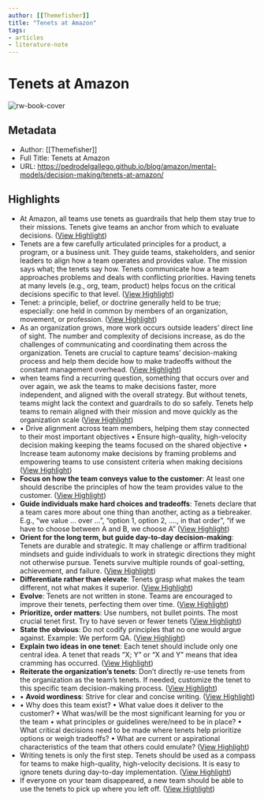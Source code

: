```yaml
---
author: [[Themefisher]]
title: "Tenets at Amazon"
tags: 
- articles
- literature-note
---
```

# Tenets at Amazon

![rw-book-cover](https://pedrodelgallego.github.io/images/post/amazon/tenets_hucb1d63e3f5f03daf36f594ccf71c91bf_908765_925x475_fill_box_smart1_3.png)

## Metadata
- Author: [[Themefisher]]
- Full Title: Tenets at Amazon
- URL: https://pedrodelgallego.github.io/blog/amazon/mental-models/decision-making/tenets-at-amazon/

## Highlights
- At Amazon, all teams use tenets as guardrails that help them stay true to their missions. Tenets give teams an anchor from which to evaluate decisions. ([View Highlight](https://read.readwise.io/read/01h4h85aq5kqmg3s5yy9dgdty5))
- Tenets are a few carefully articulated principles for a product, a program, or a business unit. They guide teams, stakeholders, and senior leaders to align how a team operates and provides value. The mission says what; the tenets say how. Tenets communicate how a team approaches problems and deals with conflicting priorities. Having tenets at many levels (e.g., org, team, product) helps focus on the critical decisions specific to that level. ([View Highlight](https://read.readwise.io/read/01h4h86315xt8qat7wxnzx6b0p))
- Tenet: a principle, belief, or doctrine generally held to be true; especially: one held in common by members of an organization, movement, or profession. ([View Highlight](https://read.readwise.io/read/01h4h864wnxh4ff8b094kbzwf1))
- As an organization grows, more work occurs outside leaders’ direct line of sight. The number and complexity of decisions increase, as do the challenges of communicating and coordinating them across the organization. Tenets are crucial to capture teams’ decision-making process and help them decide how to make tradeoffs without the constant management overhead. ([View Highlight](https://read.readwise.io/read/01h4h86e2ntgj60ath4dzbas91))
- when teams find a recurring question, something that occurs over and over again, we ask the teams to make decisions faster, more independent, and aligned with the overall strategy. But without tenets, teams might lack the context and guardrails to do so safely. Tenets help teams to remain aligned with their mission and move quickly as the organization scale ([View Highlight](https://read.readwise.io/read/01h4h87228mfc8fdx3chkcgdfv))
- • Drive alignment across team members, helping them stay connected to their most important objectives
  • Ensure high-quality, high-velocity decision making keeping the teams focused on the shared objective
  • Increase team autonomy make decisions by framing problems and empowering teams to use consistent criteria when making decisions ([View Highlight](https://read.readwise.io/read/01h4h8p45y72r6zb4qy6m4bjs0))
- **Focus on how the team conveys value to the customer**: At least one should describe the principles of how the team provides value to the customer. ([View Highlight](https://read.readwise.io/read/01h4h8s1684q8r7m9gqd7xp5th))
- **Guide individuals make hard choices and tradeoffs**: Tenets declare that a team cares more about one thing than another, acting as a tiebreaker. E.g., “we value … over …”, “option 1, option 2, …., in that order”, “if we have to choose between A and B, we choose A” ([View Highlight](https://read.readwise.io/read/01h4h8s4qtxhmza1cfnd6gcsv3))
- **Orient for the long term, but guide day-to-day decision-making**: Tenets are durable and strategic. It may challenge or affirm traditional mindsets and guide individuals to work in strategic directions they might not otherwise pursue. Tenets survive multiple rounds of goal-setting, achievement, and failure. ([View Highlight](https://read.readwise.io/read/01h4h8s8g32n2bw1wf99ydyjzd))
- **Differentiate rather than elevate**: Tenets grasp what makes the team different, not what makes it superior. ([View Highlight](https://read.readwise.io/read/01h4h8se6fzdcvj4sppacwmqzz))
- **Evolve**: Tenets are not written in stone. Teams are encouraged to improve their tenets, perfecting them over time. ([View Highlight](https://read.readwise.io/read/01h4h8shzdhrjb1mj65ntc61fw))
- **Prioritize, order matters**: Use numbers, not bullet points. The most crucial tenet first. Try to have seven or fewer tenets ([View Highlight](https://read.readwise.io/read/01h4h8sqtcznfprprzjkxstx56))
- **State the obvious**: Do not codify principles that no one would argue against. Example: We perform QA. ([View Highlight](https://read.readwise.io/read/01h4h8sw4hhdkcwvz4h11tcvk6))
- **Explain two ideas in one tenet**: Each tenet should include only one central idea. A tenet that reads “X; Y” or “X and Y” means that idea cramming has occurred. ([View Highlight](https://read.readwise.io/read/01h4h8t629avm2m3j749dzp2kn))
- **Reiterate the organization’s tenets**: Don’t directly re-use tenets from the organization as the team’s tenets. If needed, customize the tenet to this specific team decision-making process. ([View Highlight](https://read.readwise.io/read/01h4h8tf9w6snzgybkft8ssymp))
- • **Avoid wordiness**: Strive for clear and concise writing. ([View Highlight](https://read.readwise.io/read/01h4h8tk22z3h39f2r5h9nzak7))
- • Why does this team exist?
  • What value does it deliver to the customer?
  • What was/will be the most significant learning for you or the team
  • what principles or guidelines were/need to be in place?
  • What critical decisions need to be made where tenets help prioritize options or weigh tradeoffs?
  • What are current or aspirational characteristics of the team that others could emulate? ([View Highlight](https://read.readwise.io/read/01h4h8v4qjxjcrhhf1dst034t0))
- Writing tenets is only the first step. Tenets should be used as a compass for teams to make high-quality, high-velocity decisions. It is easy to ignore tenets during day-to-day implementation. ([View Highlight](https://read.readwise.io/read/01h4h8vd8vc469bxrzwcva829y))
- If everyone on your team disappeared, a new team should be able to use the tenets to pick up where you left off. ([View Highlight](https://read.readwise.io/read/01h4h8vg1wbfvdpmt0cm9dymzw))
